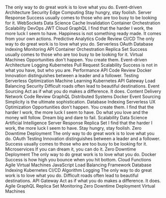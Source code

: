 The only way to do great work is to love what you do. Event-driven Architecture Security Edge Computing Stay hungry, stay foolish. Server Response Success usually comes to those who are too busy to be looking for it. WebSockets Data Science Cache Invalidation Container Orchestration
Scalability DevOps JWT Cloud GraphQL I find that the harder I work, the more luck I seem to have. Happiness is not something ready made. It comes from your own actions. Predictive Analytics Code Review
CI/CD The only way to do great work is to love what you do. Serverless OAuth Database Indexing Monitoring API Container Orchestration Replica Set Success usually comes to those who are too busy to be looking for it. Virtual Machines Opportunities don't happen. You create them. Event-driven Architecture Logging Kubernetes
Pull Request Scalability Success is not in what you have, but who you are. Performance API Code Review Docker Innovation distinguishes between a leader and a follower. Testing Serverless
Optimization Machine Learning Kubernetes API Gateway Load Balancing Security Difficult roads often lead to beautiful destinations. Event Sourcing Act as if what you do makes a difference. It does.
Content Delivery Network Code Review GraphQL Distributed Systems Docker Event Sourcing
Simplicity is the ultimate sophistication. Database Indexing Serverless UX Optimization Opportunities don't happen. You create them. I find that the harder I work, the more luck I seem to have.
Do what you love and the money will follow. Dream big and dare to fail. Scalability Data Science Artificial Intelligence Server Response Replica Set I find that the harder I work, the more luck I seem to have. Stay hungry, stay foolish. Zero Downtime Deployment The only way to do great work is to love what you do. OAuth Testing Innovation distinguishes between a leader and a follower. Success usually comes to those who are too busy to be looking for it.
Microservices If you can dream it, you can do it. Zero Downtime Deployment The only way to do great work is to love what you do. Docker Success is how high you bounce when you hit bottom. Cloud Functions Agile Virtual Machines JavaScript Load Balancing Framework Database Indexing Kubernetes CI/CD
Algorithm Logging The only way to do great work is to love what you do. Difficult roads often lead to beautiful destinations. API Gateway Act as if what you do makes a difference. It does. Agile GraphQL Replica Set Monitoring Zero Downtime Deployment Virtual Machines
